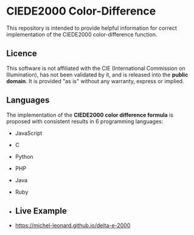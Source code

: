 # CIEDE2000 Color-Difference
This repository is intended to provide helpful information for correct implementation of the CIEDE2000 color-difference function.

## Licence
This software is not affiliated with the CIE (International Commission on Illumination), has not been validated by it, and is released into the **public domain**. It is provided "as is" without any warranty, express or implied.

## Languages
The implementation of the **CIEDE2000 color difference formula** is proposed with consistent results in 6 programming languages:
- JavaScript
- C
- Python
- PHP
- Java
- Ruby

- ## Live Example
- https://michel-leonard.github.io/delta-e-2000
